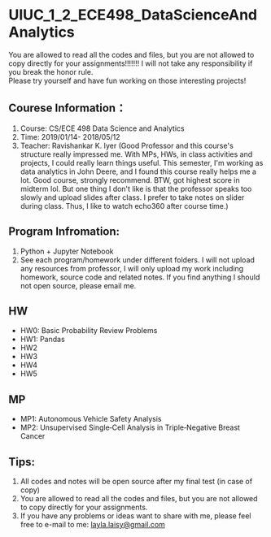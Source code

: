 # UIUC_1_2_ECE498_DataScienceAndAnalytics

You are allowed to read all the codes and files, but you are not allowed to copy directly for your assignments!!!!!!! I will not take any responsibility if you break the honor rule.         
Please try yourself and have fun working on those interesting projects! 

## Courese Information：
1. Course: CS/ECE 498 Data Science and Analytics
2. Time: 2019/01/14- 2018/05/12 
3. Teacher: Ravishankar K. Iyer (Good Professor and this course's structure really impressed me. With MPs, HWs, in class activities and projects, I could really learn things useful. This semester, I'm working as data analytics in John Deere, and I found this course really helps me a lot. Good course, strongly recommend. BTW, got highest score in midterm lol. But one thing I don't like is that the professor speaks too slowly and upload slides after class. I prefer to take notes on slider during class. Thus, I like to watch echo360 after course time.) 

## Program Infromation:
1. Python + Jupyter Notebook
2. See each program/homework under different folders. I will not upload any resources from professor, I will only upload my work including homework, source code and related notes. If you find anything I should not open source, please email me.

## HW
- HW0: Basic Probability Review Problems
- HW1: Pandas
- HW2
- HW3
- HW4
- HW5

## MP
- MP1: Autonomous Vehicle Safety Analysis
- MP2: Unsupervised Single‑Cell Analysis in Triple‑Negative Breast Cancer


## Tips:
1. All codes and notes will be open source after my final test (in case of copy)
2. You are allowed to read all the codes and files, but you are not allowed to copy directly for your assignments.
3. If you have any problems or ideas want to share with me, please feel free to e-mail to me: layla.laisy@gmail.com






